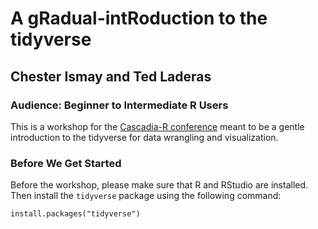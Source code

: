 # A gRadual-intRoduction to the tidyverse

## Chester Ismay and Ted Laderas

### Audience: Beginner to Intermediate R Users

This is a workshop for the [Cascadia-R conference](https://cascadiarconf.com) meant to be a gentle introduction to the tidyverse for data wrangling and visualization. 

### Before We Get Started

Before the workshop, please make sure that R and RStudio are installed. Then install the `tidyverse` package using the following command:

```
install.packages("tidyverse")
```

